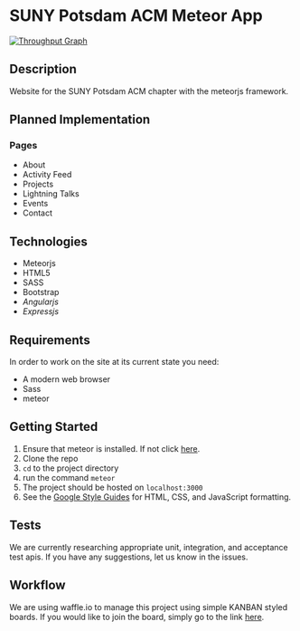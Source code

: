 # SUNY Potsdam ACM Meteor App

[![Throughput Graph](https://graphs.waffle.io/SUNYPotsdamACM/acm-meteor-app/throughput.svg)](https://waffle.io/SUNYPotsdamACM/acm-meteor-app/metrics)

## Description
Website for the SUNY Potsdam ACM chapter with the meteorjs framework.

## Planned Implementation
### Pages
- About
- Activity Feed
- Projects
- Lightning Talks
- Events
- Contact

## Technologies
- Meteorjs
- HTML5
- SASS
- Bootstrap
- *Angularjs*
- *Expressjs*

## Requirements
In order to work on the site at its current state you need:
- A modern web browser
- Sass
- meteor

## Getting Started
1. Ensure that meteor is installed. If not click [here](https://www.meteor.com/install).
2. Clone the repo
3. `cd` to the project directory
4. run the command `meteor`
5. The project should be hosted on `localhost:3000`
6. See the [Google Style Guides](https://github.com/google/styleguide) for HTML, CSS, and JavaScript formatting.

## Tests
We are currently researching appropriate unit, integration, and acceptance test apis. If you have any suggestions, let us know in the issues.

## Workflow
We are using waffle.io to manage this project using simple KANBAN styled boards. If you would like to join the board, simply go to the link [here](https://waffle.io/SUNYPotsdamACM/acm-meteor-app/join).
